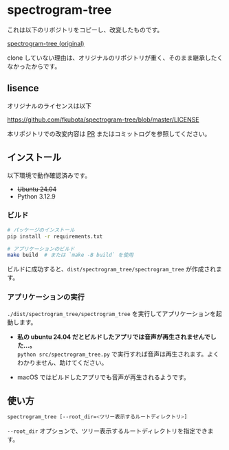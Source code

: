 # spectrogram-tree

これは以下のリポジトリをコピーし、改変したものです。

[spectrogram-tree (original)](https://github.com/fkubota/spectrogram-tree)

clone していない理由は、オリジナルのリポジトリが重く、そのまま継承したくなかったからです。

## lisence

オリジナルのライセンスは以下

https://github.com/fkubota/spectrogram-tree/blob/master/LICENSE

本リポジトリでの改変内容は [PR](https://github.com/tamuraup/spectrogram-tree/pulls?q=is%3Aclosed+is%3Amerged+) またはコミットログを参照してください。

## インストール

以下環境で動作確認済みです。

- ~~Ubuntu 24.04~~ 
- Python 3.12.9

### ビルド

```bash
# パッケージのインストール
pip install -r requirements.txt

# アプリケーションのビルド
make build  # または `make -B build` を使用
```

ビルドに成功すると、`dist/spectrogram_tree/spectrogram_tree` が作成されます。

### アプリケーションの実行

`./dist/spectrogram_tree/spectrogram_tree` を実行してアプリケーションを起動します。

+ **私の ubuntu 24.04 だとビルドしたアプリでは音声が再生されませんでした…。**   
  `python src/spectrogram_tree.py` で実行すれば音声は再生されます。よくわかりません、助けてください。

+ macOS ではビルドしたアプリでも音声が再生されるようです。

## 使い方

```bash
spectrogram_tree [--root_dir=<ツリー表示するルートディレクトリ>]
```

`--root_dir` オプションで、ツリー表示するルートディレクトリを指定できます。
